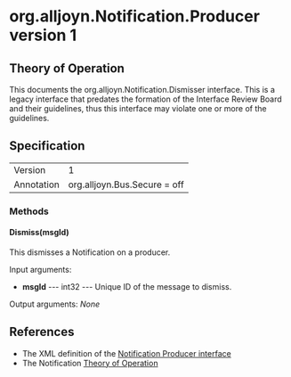 # org.alljoyn.Notification.Producer version 1


## Theory of Operation

This documents the org.alljoyn.Notification.Dismisser interface.  This is a
legacy interface that predates the formation of the Interface Review Board and
their guidelines, thus this interface may violate one or more of the guidelines.

## Specification

|                       |                                                                       |
|-----------------------|-----------------------------------------------------------------------|
| Version               | 1                                                                     |
| Annotation            | org.alljoyn.Bus.Secure = off                                          |


### Methods

#### Dismiss(msgId)

This dismisses a Notification on a producer.

Input arguments:

  * **msgId** --- int32 --- Unique ID of the message to dismiss.

Output arguments:
_None_

## References

  * The XML definition of the [Notification Producer interface](Producer-v1.xml)
  * The Notification [Theory of Operation](theory-of-operation.md)
